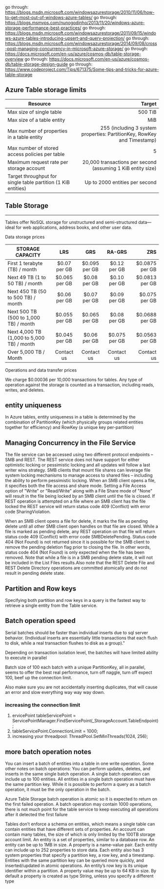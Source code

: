 ﻿go through: https://blogs.msdn.microsoft.com/windowsazurestorage/2010/11/06/how-to-get-most-out-of-windows-azure-tables/
go through: https://blogs.msmvps.com/nunogodinho/2013/11/20/windows-azure-storage-performance-best-practices/
go through: https://blogs.msdn.microsoft.com/windowsazurestorage/2011/09/15/windows-azure-tables-introducing-upsert-and-query-projection/
go through: https://blogs.msdn.microsoft.com/windowsazurestorage/2014/09/08/cross-post-managing-concurrency-in-microsoft-azure-storage/
go through: https://docs.microsoft.com/en-us/azure/cosmos-db/table-storage-overview
go through: https://docs.microsoft.com/en-us/azure/cosmos-db/table-storage-design-guide
go through: https://www.codeproject.com/Tips/671375/Some-tips-and-tricks-for-azure-table-storage
   
## Azure Table storage limits


| Resource | Target |
| ------------- | -----:|
|Max size of single table|500 TiB|
|Max size of a table entity| MiB|
|Max number of properties in a table entity|255 (including 3 system properties: PartitionKey, RowKey and Timestamp)|
|Max number of stored access policies per table|5|
|Maximum request rate per storage account|20,000 transactions per second (assuming 1 KiB entity size)|
|Target throughput for single table partition (1 KiB entities)|Up to 2000 entities per second|

## Table Storage
------------------------------

Tables offer NoSQL storage for unstructured and semi-structured data—ideal for web applications, address books, and other user data.  

Data storage prices  

| STORAGE CAPACITY | LRS | GRS | RA-GRS | ZRS |
| ------------- | :-----: | :-----: | :-----: | -----: |
|First 1 terabyte (TB) / month|$0.07 per GB|$0.095 per GB|$0.12 per GB|$0.0875 per GB|
|Next 49 TB (1 to 50 TB) / month|$0.065 per GB|$0.08 per GB|$0.10 per GB|$0.0813 per GB|
|Next 450 TB (50 to 500 TB) / month|$0.06 per GB|$0.07 per GB|$0.09 per GB|$0.075 per GB|
|Next 500 TB (500 to 1,000 TB) / month|$0.055 per GB|$0.065 per GB|$0.08 per GB|$0.0688 per GB|
|Next 4,000 TB (1,000 to 5,000 TB) / month|$0.045 per GB|$0.06 per GB|$0.075 per GB|$0.0563 per GB|
|Over 5,000 TB / Month|Contact us|Contact us|Contact us|Contact us|

Operations and data transfer prices  

We charge $0.00036 per 10,000 transactions for tables. Any type of operation against the storage is counted as a transaction, including reads, writes, and deletes.  

## entity uniqueness

In Azure tables, entity uniqueness in a table is determined by the combination of PartitionKey (which physically groups related entities together for efficiency) and RowKey (a unique key per-partition)  

## Managing Concurrency in the File Service

The file service can be accessed using two different protocol endpoints – SMB and REST. The REST service does not have support for either optimistic locking or pessimistic locking and all updates will follow a last writer wins strategy. SMB clients that mount file shares can leverage file system locking mechanisms to manage access to shared files – including the ability to perform pessimistic locking. When an SMB client opens a file, it specifies both the file access and share mode. Setting a File Access option of "Write" or "Read/Write" along with a File Share mode of "None" will result in the file being locked by an SMB client until the file is closed. If REST operation is attempted on a file where an SMB client has the file locked the REST service will return status code 409 (Conflict) with error code SharingViolation.  

When an SMB client opens a file for delete, it marks the file as pending delete until all other SMB client open handles on that file are closed. While a file is marked as pending delete, any REST operation on that file will return status code 409 (Conflict) with error code SMBDeletePending. Status code 404 (Not Found) is not returned since it is possible for the SMB client to remove the pending deletion flag prior to closing the file. In other words, status code 404 (Not Found) is only expected when the file has been removed. Note that while a file is in a SMB pending delete state, it will not be included in the List Files results.Also note that the REST Delete File and REST Delete Directory operations are committed atomically and do not result in pending delete state.  

## Partition and Row keys

Specifying both partition and row keys in a query is the fastest way to retrieve a single entity from the Table service.  

## Batch operation speed

Serial batches should be faster than individual inserts due to sql server behavior. (Individual inserts are essentially little transactions that each flush to disk, while a real transaction flushes to disk as a group)."  

Depending on transaction isolation level, the batches will have limited ability to execute in parallel  

Batch size of 100 each batch with a unique PartitionKey, all in parallel, seems to offer the best real performance, turn off naggle, turn off expect 100, beef up the connection limit.  

Also make sure you are not accidentally inserting duplicates, that will cause an error and slow everything way way way down.  

### increasing the connection limit  
1) ervicePoint tableServicePoint = ServicePointManager.FindServicePoint(_StorageAccount.TableEndpoint);  
2) tableServicePoint.ConnectionLimit = 1000;  
3) increasing your threadpool: ThreadPool.SetMinThreads(1024, 256);  

## more batch operation notes
You can insert a batch of entities into a table in one write operation. Some other notes on batch operations:
You can perform updates, deletes, and inserts in the same single batch operation.
A single batch operation can include up to 100 entities.
All entities in a single batch operation must have the same partition key.
While it is possible to perform a query as a batch operation, it must be the only operation in the batch.
                
Azure Table Storage batch operation is atomic so it is expected to return on the first failed operation. A batch operation may contain 
1000 operations, there is not much point for the table service to keep executing all operations after it detected the first failure
             
Tables don’t enforce a schema on entities, which means a single table can contain entities that have different sets of properties. An account can contain many tables, the size of which is only limited by the 100TB storage account limit.
An entity is a set of properties, similar to a database row. An entity can be up to 1MB in size.
A property is a name-value pair. Each entity can include up to 252 properties to store data. Each entity also has 3 system properties that specify a partition key, a row key, and a timestamp. Entities with the same partition key can be queried more quickly, and inserted/updated in atomic operations. An entity’s row key is its unique identifier within a partition.
A property value may be up to 64 KB in size.
By default a property is created as type String, unless you specify a different type
